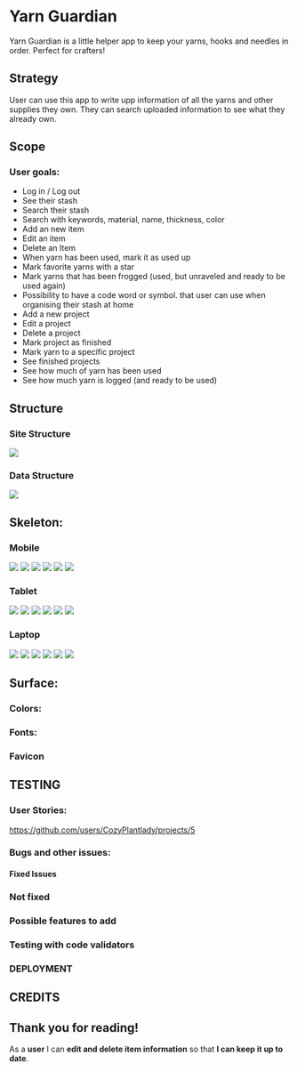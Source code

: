 # Yarn Guardian

Yarn Guardian is a little helper app to keep your yarns, hooks and needles in order. Perfect for crafters!

## Strategy
User can use this app to write upp information of all the yarns and other supplies they own. They can search uploaded information to see what they already own.


## Scope
### User goals:
- Log in / Log out
- See their stash
- Search their stash
- Search with keywords, material, name, thickness, color
- Add an new item
- Edit an item
- Delete an Item
- When yarn has been used, mark it as used up
- Mark favorite yarns with a star
- Mark yarns that has been frogged (used, but unraveled and ready to be used again)
- Possibility to have a code word or symbol. that user can use when organising their stash at home
- Add a new project
- Edit a project
- Delete a project
- Mark project as finished
- Mark yarn to a specific project
- See finished projects
- See how much of yarn has been used
- See how much yarn is logged (and ready to be used)


## Structure

### Site Structure
![](doc/readme-images/site-structure.png "")


### Data Structure

![](doc/readme-images/drawSQL-table.png "")

## Skeleton:

### Mobile

![](doc/readme-images/mobile-login.png "")
![](doc/readme-images/mobile-stash.png "")
![](doc/readme-images/mobile-add-item.png "")
![](doc/readme-images/mobile-yarn.png "")
![](doc/readme-images/mobile-add-project.png "")
![](doc/readme-images/mobile-project.png "")


### Tablet 

![](doc/readme-images/tablet-login.png "")
![](doc/readme-images/tablet-stash.png "")
![](doc/readme-images/tablet-add-item.png "")
![](doc/readme-images/tablet-yarn.png "")
![](doc/readme-images/tablet-add-project.png "")
![](doc/readme-images/tablet-project.png "")

### Laptop 

![](doc/readme-images/laptop-login.png "")
![](doc/readme-images/laptop-stash.png "")
![](doc/readme-images/laptop-add-item.png "")
![](doc/readme-images/laptop-yarn.png "")
![](doc/readme-images/laptop-add-project.png "")
![](doc/readme-images/laptop-project.png "")


## Surface:

### Colors: 

### Fonts: 

### Favicon




## TESTING

### User Stories:
https://github.com/users/CozyPlantlady/projects/5


### Bugs and other issues:

#### Fixed Issues


### Not fixed


### Possible features to add


### Testing with code validators


### DEPLOYMENT



## CREDITS

## Thank you for reading!

As a **user** I can **edit and delete item information** so that **I can keep it up to date**.
